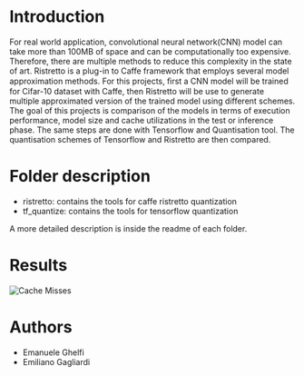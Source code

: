 # Introduction

For real world application, convolutional neural network(CNN) model can take more than 100MB of space and can be computationally too expensive. Therefore, there are multiple methods to reduce this complexity in the state of art. Ristretto is a plug-in to Caffe framework that employs several model approximation methods. For this projects, ﬁrst a CNN model will be trained for Cifar-10 dataset with Caffe, then Ristretto will be use to generate multiple approximated version of the trained model using different schemes. The goal of this projects is comparison of the models in terms of execution performance, model size and cache utilizations in the test or inference phase.
The same steps are done with Tensorflow and Quantisation tool. The quantisation schemes of Tensorflow and Ristretto are then compared.

# Folder description

- ristretto: contains the tools for caffe ristretto quantization
- tf_quantize: contains the tools for tensorflow quantization

A more detailed description is inside the readme of each folder.

# Results
![Cache Misses](https://github.com/EmilianoGagliardiEmanueleGhelfi/CNN-compression-performance/blob/master/doc/images/tf-results/misses.png)

# Authors

- Emanuele Ghelfi
- Emiliano Gagliardi
